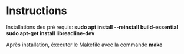 # Instructions

Installations des pré requis:
**sudo apt install --reinstall build-essential**
**sudo apt-get install libreadline-dev**

Après installation, éxecuter le Makefile avec la commande
**make**
